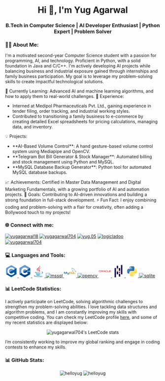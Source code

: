 <h1 align="center">Hi 👋, I'm Yug Agarwal</h1> <h3 align="center">B.Tech in Computer Science | AI Developer Enthusiast | Python Expert | Problem Solver</h3>
<h3 align="left">👨‍💻 About Me:</h3> <p align="left"> I'm a motivated second-year Computer Science student with a passion for programming, AI, and technology. Proficient in Python, with a solid foundation in Java and C/C++. I'm actively developing AI projects while balancing business and industrial exposure gained through internships and family business participation. My goal is to leverage my problem-solving skills to create impactful technological solutions. </p>
🌱 Currently Learning: Advanced AI and machine learning algorithms, and how to apply them to real-world challenges.
💼 Experience: <ul> <li>Interned at Medipol Pharmaceuticals Pvt. Ltd., gaining experience in tender filing, order tracking, and industrial working styles.</li> <li>Contributed to transitioning a family business to e-commerce by creating detailed Excel spreadsheets for pricing calculations, managing data, and inventory.</li> </ul>
💡 Projects: <ul> <li>**AI-Based Volume Control**: A hand gesture-based volume control system using Mediapipe and OpenCV.</li> <li>**Telegram Bot Bill Generator & Stock Manager**: Automated billing and stock management using Python and MySQL.</li> <li>**MySQL Database Backup Generator**: Python tool for automated MySQL database backups.</li> </ul>
📈 Achievements: Certified in Master Data Management and Digital Marketing Fundamentals, with a growing portfolio of AI and automation projects.
🎯 Goals: Contributing to AI-driven innovations and building a strong foundation in full-stack development.
⚡ Fun Fact: I enjoy combining coding and problem-solving with a flair for creativity, often adding a Bollywood touch to my projects!
<h3 align="left">🌐 Connect with me:</h3> <p align="left"> <a href="https://twitter.com/yugagarwal18" target="_blank"><img align="center" src="https://raw.githubusercontent.com/rahuldkjain/github-profile-readme-generator/master/src/images/icons/Social/twitter.svg" alt="yugagarwal18" height="30" width="40" /></a> <a href="https://linkedin.com/in/yugagarwal704" target="_blank"><img align="center" src="https://raw.githubusercontent.com/rahuldkjain/github-profile-readme-generator/master/src/images/icons/Social/linked-in-alt.svg" alt="yugagarwal704" height="30" width="40" /></a> <a href="https://instagram.com/yug.05" target="_blank"><img align="center" src="https://raw.githubusercontent.com/rahuldkjain/github-profile-readme-generator/master/src/images/icons/Social/instagram.svg" alt="yug.05" height="30" width="40" /></a> <a href="https://www.codechef.com/users/logicladoo" target="_blank"><img align="center" src="https://cdn.jsdelivr.net/npm/simple-icons@3.1.0/icons/codechef.svg" alt="logicladoo" height="30" width="40" /></a> <a href="https://www.leetcode.com/yugagarwal704" target="_blank"><img align="center" src="https://raw.githubusercontent.com/rahuldkjain/github-profile-readme-generator/master/src/images/icons/Social/leet-code.svg" alt="yugagarwal704" height="30" width="40" /></a> </p>
<h3 align="left">💻 Languages and Tools:</h3> <p align="left"> <a href="https://www.cprogramming.com/" target="_blank" rel="noreferrer"> <img src="https://raw.githubusercontent.com/devicons/devicon/master/icons/c/c-original.svg" alt="c" width="40" height="40"/> </a> <a href="https://www.w3schools.com/cpp/" target="_blank" rel="noreferrer"> <img src="https://raw.githubusercontent.com/devicons/devicon/master/icons/cplusplus/cplusplus-original.svg" alt="cplusplus" width="40" height="40"/> </a> <a href="https://www.java.com" target="_blank" rel="noreferrer"> <img src="https://raw.githubusercontent.com/devicons/devicon/master/icons/java/java-original.svg" alt="java" width="40" height="40"/> </a> <a href="https://www.microsoft.com/en-us/sql-server" target="_blank" rel="noreferrer"> <img src="https://www.svgrepo.com/show/303229/microsoft-sql-server-logo.svg" alt="mssql" width="40" height="40"/> </a> <a href="https://www.mysql.com/" target="_blank" rel="noreferrer"> <img src="https://raw.githubusercontent.com/devicons/devicon/master/icons/mysql/mysql-original-wordmark.svg" alt="mysql" width="40" height="40"/> </a> <a href="https://opencv.org/" target="_blank" rel="noreferrer"> <img src="https://www.vectorlogo.zone/logos/opencv/opencv-icon.svg" alt="opencv" width="40" height="40"/> </a> <a href="https://www.oracle.com/" target="_blank" rel="noreferrer"> <img src="https://raw.githubusercontent.com/devicons/devicon/master/icons/oracle/oracle-original.svg" alt="oracle" width="40" height="40"/> </a> <a href="https://pandas.pydata.org/" target="_blank" rel="noreferrer"> <img src="https://raw.githubusercontent.com/devicons/devicon/2ae2a900d2f041da66e950e4d48052658d850630/icons/pandas/pandas-original.svg" alt="pandas" width="40" height="40"/> </a> <a href="https://www.python.org" target="_blank" rel="noreferrer"> <img src="https://raw.githubusercontent.com/devicons/devicon/master/icons/python/python-original.svg" alt="python" width="40" height="40"/> </a> <a href="https://www.sqlite.org/" target="_blank" rel="noreferrer"> <img src="https://www.vectorlogo.zone/logos/sqlite/sqlite-icon.svg" alt="sqlite" width="40" height="40"/> </a> </p>
<h3 align="left">📊 LeetCode Statistics:</h3> <p align="left"> I actively participate on LeetCode, solving algorithmic challenges to strengthen my problem-solving abilities. I love tackling data structures and algorithm problems, and I am constantly improving my skills with competitive coding.
You can check my LeetCode profile <a href="https://leetcode.com/yugagarwal704" target="_blank">here</a>, and some of my recent statistics are displayed below:

<p align="center"> <img align="center" src="https://leetcard.jacoblin.cool/yugagarwal704?theme=dark&font=source_sans_pro" alt="yugagarwal704's LeetCode stats" /> </p>
I’m consistently working to improve my global ranking and engage in coding contests to enhance my skills.

</p>
<h3 align="left">📊 GitHub Stats:</h3> <p align="center"> <img align="center" width="350px" src="https://github-readme-stats.vercel.app/api?username=helloyug&show_icons=true&locale=en" alt="helloyug" /> <img align="center" width="350px" src="https://github-readme-streak-stats.herokuapp.com/?user=helloyug&" alt="helloyug" /> </p>
